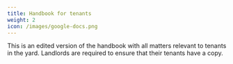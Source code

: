```yaml
---
title: Handbook for tenants
weight: 2
icon: /images/google-docs.png
---
```


This is an edited version of the handbook with all matters relevant to tenants in the yard. Landlords are required to ensure that their tenants have a copy.